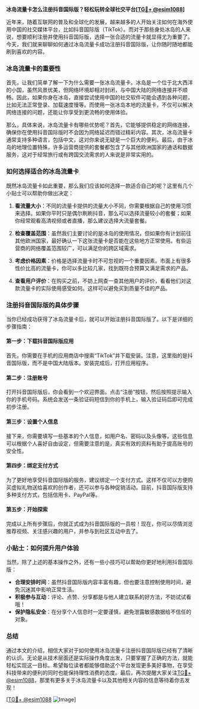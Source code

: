 **冰岛流量卡怎么注册抖音国际版？轻松玩转全球社交平台[[TG💪+ @esim1088](https://t.me/s/esim1088)]**

近年来，随着互联网的普及和全球化的发展，越来越多的人开始关注如何在海外使用中国的社交媒体平台，比如抖音国际版（TikTok）。而对于那些身处冰岛的人来说，想要顺利注册并使用抖音国际版，选择一张合适的流量卡就显得尤为重要了。今天，我们就来聊聊如何通过冰岛流量卡成功注册抖音国际版，让你随时随地都能刷到喜欢的内容。

### 冰岛流量卡的重要性

首先，让我们简单了解一下为什么需要一张冰岛流量卡。冰岛是一个位于北大西洋的小国，虽然风景优美，但网络环境却相对封闭，与中国大陆的网络连接并不顺畅。因此，如果你身在冰岛，直接尝试使用中国的社交软件可能会遇到各种问题，比如无法正常登录、加载速度慢等。而使用一张冰岛本地的流量卡，不仅可以解决网络连接的问题，还能让你享受到更流畅的使用体验。

那么，具体来说，冰岛流量卡有哪些优势呢？首先，它能够提供稳定的网络连接，确保你在使用抖音国际版时不会因为网络延迟而错过精彩内容。其次，冰岛流量卡通常支持多种语言，包括中文，这对你来说无疑是一个巨大的便利。最后，由于冰岛的地理位置特殊，许多运营商提供的套餐都包含了与其他欧洲国家的通话和数据服务，这对于经常旅行或有跨国交流需求的人来说是非常实用的。

### 如何选择适合的冰岛流量卡

既然冰岛流量卡如此重要，那么我们应该如何选择一款适合自己的呢？这里有几个小贴士可以帮助你做出决定：

1. **看流量大小**：不同的流量卡提供的流量大小不同，你需要根据自己的使用习惯来选择。如果你平时只是偶尔刷刷抖音，那么可以选择流量较小的套餐；如果你经常观看高清视频或者直播，那么建议选择大流量套餐。

2. **检查覆盖范围**：虽然我们主要讨论的是冰岛的使用情况，但如果你有计划前往其他欧洲国家，最好确认一下这张流量卡是否能在这些地方正常使用。有些运营商的网络覆盖范围较广，可以满足你的跨区域需求。

3. **考虑价格因素**：价格是选择流量卡时不可忽视的一个重要因素。市面上有很多性价比高的流量卡，你可以多比较几家，找到既符合预算又满足需求的产品。

4. **查看用户评价**：在购买之前，不妨上网查一查其他用户的评价，看看他们对这款流量卡的实际使用感受如何。这样可以避免买到质量不佳的产品。

### 注册抖音国际版的具体步骤

当你已经成功获得了冰岛流量卡后，就可以开始注册抖音国际版了。以下是详细的步骤指南：

#### 第一步：下载抖音国际版应用

首先，你需要在手机的应用商店中搜索“TikTok”并下载安装。注意，这里指的是抖音国际版，而不是中国大陆版本。安装完成后，打开应用程序。

#### 第二步：注册账号

打开抖音国际版后，你会看到一个欢迎界面。点击“注册”按钮，然后按照提示输入你的手机号码。系统会发送一条验证码短信到你的手机上，输入验证码后即可完成初步注册。

#### 第三步：设置个人信息

接下来，你需要填写一些基本的个人信息，如用户名、密码以及头像等。这些信息可以根据个人喜好自由设定，但需要注意的是，真实有效的资料有助于提高账号的安全性。

#### 第四步：绑定支付方式

为了更好地享受抖音国际版的服务，建议绑定一个支付方式。这样不仅可以方便购买虚拟礼物送给喜欢的创作者，还可以参与各种促销活动。目前，抖音国际版支持多种支付方式，包括信用卡、PayPal等。

#### 第五步：开始探索

完成以上所有步骤后，你就正式成为抖音国际版的一员啦！现在，你可以尽情浏览推荐视频、关注感兴趣的用户，并参与到社区互动中去了。

### 小贴士：如何提升用户体验

当然，除了上述的基本操作之外，还有一些小技巧可以帮助你更好地利用抖音国际版：

- **合理安排时间**：虽然抖音国际版内容丰富有趣，但也要注意控制使用时间，避免沉迷其中影响正常生活。
- **积极参与互动**：评论、点赞、分享都是与他人建立联系的好方法，不妨试试看哦！
- **保护隐私安全**：在分享个人信息时一定要谨慎，避免泄露敏感数据给不信任的对象。

### 总结

通过本文的介绍，相信大家对于如何使用冰岛流量卡注册抖音国际版已经有了清晰的认识。无论是从技术层面还是实际操作角度出发，只要掌握了正确的方法，就能轻松实现这一目标。希望每位读者都能够借助这个平台发现更多美好事物，在享受科技带来的便利的同时也能保持理性消费的态度。最后，再次提醒大家关注[TG💪+ @esim1088](https://t.me/s/esim1088)，那里有更多关于冰岛流量卡以及其他相关内容的信息等待着你去发现！

[[TG💪+ @esim1088](https://t.me/s/esim1088) ![Image](https://i.postimg.cc/4NQfJmqS/Snipaste-2025-05-13-00-14-12.png)]